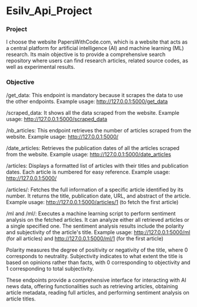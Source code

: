 # Esilv_Api_Project

### Project

I choose the website PapersWithCode.com, which is a website that acts as a central platform for artificial intelligence (AI) and machine learning (ML) research. Its main objective is to provide a comprehensive search repository where users can find research articles, related source codes, as well as experimental results.

### Objective

/get_data: This endpoint is mandatory because it scrapes the data to use the other endpoints.
Example usage: http://127.0.0.1:5000/get_data

/scraped_data: It shows all the data scraped from the website.
Example usage: http://127.0.0.1:5000/scraped_data

/nb_articles: This endpoint retrieves the number of articles scraped from the website.
Example usage: http://127.0.0.1:5000/

/date_articles: Retrieves the publication dates of all the articles scraped from the website.
Example usage: http://127.0.0.1:5000/date_articles

/articles: Displays a formatted list of articles with their titles and publication dates. Each article is numbered for easy reference.
Example usage: http://127.0.0.1:5000/

/articles/<number>: Fetches the full information of a specific article identified by its number. It returns the title, publication date, URL, and abstract of the article.
Example usage: http://127.0.0.1:5000/articles/1 (to fetch the first article)

/ml and /ml/<number>: Executes a machine learning script to perform sentiment analysis on the fetched articles. It can analyze either all retrieved articles or a single specified one. The sentiment analysis results include the polarity and subjectivity of the article's title.
Example usage: http://127.0.0.1:5000/ml (for all articles) and http://127.0.0.1:5000/ml/1 (for the first article)

Polarity measures the degree of positivity or negativity of the title, where 0 corresponds to neutrality. Subjectivity indicates to what extent the title is based on opinions rather than facts, with 0 corresponding to objectivity and 1 corresponding to total subjectivity.

These endpoints provide a comprehensive interface for interacting with AI news data, offering functionalities such as retrieving articles, obtaining article metadata, reading full articles, and performing sentiment analysis on article titles.